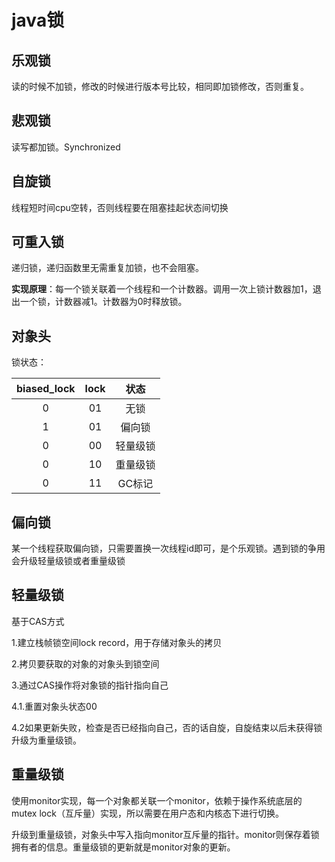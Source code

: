 # java锁

## 乐观锁
读的时候不加锁，修改的时候进行版本号比较，相同即加锁修改，否则重复。
## 悲观锁
读写都加锁。Synchronized
## 自旋锁
线程短时间cpu空转，否则线程要在阻塞挂起状态间切换

## 可重入锁

递归锁，递归函数里无需重复加锁，也不会阻塞。

**实现原理**：每一个锁关联着一个线程和一个计数器。调用一次上锁计数器加1，退出一个锁，计数器减1。计数器为0时释放锁。



## 对象头

锁状态：

| biased_lock | lock |   状态   |
| :---------: | :--: | :------: |
|      0      |  01  |   无锁   |
|      1      |  01  |  偏向锁  |
|      0      |  00  | 轻量级锁 |
|      0      |  10  | 重量级锁 |
|      0      |  11  |  GC标记  |



## 偏向锁

某一个线程获取偏向锁，只需要置换一次线程id即可，是个乐观锁。遇到锁的争用会升级轻量级锁或者重量级锁

## 轻量级锁

基于CAS方式

1.建立栈帧锁空间lock record，用于存储对象头的拷贝

2.拷贝要获取的对象的对象头到锁空间

3.通过CAS操作将对象锁的指针指向自己

4.1.重置对象头状态00

4.2如果更新失败，检查是否已经指向自己，否的话自旋，自旋结束以后未获得锁升级为重量级锁。

## 重量级锁

使用monitor实现，每一个对象都关联一个monitor，依赖于操作系统底层的mutex lock（互斥量）实现，所以需要在用户态和内核态下进行切换。

升级到重量级锁，对象头中写入指向monitor互斥量的指针。monitor则保存着锁拥有者的信息。重量级锁的更新就是monitor对象的更新。

